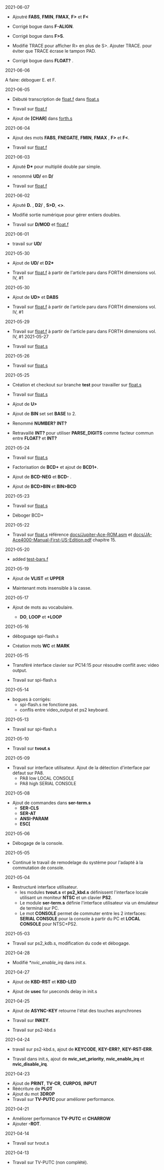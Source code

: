 2021-06-07 

* Ajoutré **FABS**, **FMIN**, **FMAX**, **F&gt;** et **F&lt;**

* Corrigé bogue dans **F-ALIGN**.

* Corrigé bogue dans **F>S**. 

* Modifié TRACE pour afficher R> en plus de S>. Ajouter TRACE. pour éviter que TRACE écrase le tampon PAD. 

* Corrigé bogue dans **FLOAT?** .

2021-06-06

A faire: déboguer E. et F. 

2021-06-05

* Débuté transcription de [float.f](float.f) dans [float.s](float.s)

* Travail sur [float.f](float.f)

* Ajout de **[CHAR]** dans [forth.s](forth.s)

2021-06-04

* Ajout des mots **FABS**, **FNEGATE**, **FMIN**, **FMAX** , **F&gt;** et **F&lt;**. 

* Travail sur [float.f](float.f)

2021-06-03

* Ajouté __D*__  pour multiplié double par simple.

* renommé  **UD/** en **D/** 

* Travail sur [float.f](float.f)

2021-06-02

* Ajouté **D.** , **D2/** , **S>D**, **&lt;&gt;**.

* Modifié sortie numérique pour gérer entiers doubles. 

* Travail sur **D/MOD**  et [float.f](float.f)

2021-06-01 

* travail sur **UD/** 

2021-05-30

* Ajout de **UD/**  et __D2*__  

* Travail sur [float.f](float.f) à partir de l'article paru dans FORTH dimensions vol. IV, #1

2021-05-30

* Ajout de **UD>**  et **DABS**  

* Travail sur [float.f](float.f) à partir de l'article paru dans FORTH dimensions vol. IV, #1

2021-05-29

* Travail sur [float.f](float.f) à partir de l'article paru dans FORTH dimensions vol. IV, #1
2021-05-27

* Travail sur [float.s](float.s)

2021-05-26

* Travail sur [float.s](float.s)

2021-05-25

* Création et checkout sur branche **test** pour travailler sur [float.s](float.s)

* Travail sur [float.s](float.s)

* Ajout de **U>** 

* Ajout de **BIN** set set **BASE** to 2.

* Renommé  **NUMBER?** **INT?** 

* Retravaillé  **INT?**  pour utiliser **PARSE_DIGITS** comme facteur commun entre **FLOAT?** et **INT?** 

2021-05-24

* Travail sur [float.s](float.s)

* Factorisation de **BCD+** et ajout de **BCD1+**. 

* Ajout de **BCD-NEG** et **BCD-** .

* Ajout de **BCD>BIN** et **BIN>BCD** 

2021-05-23

* Travail sur [float.s](float.s)

* Déboger BCD+

2021-05-22

* Travail sur [float.s](float.s) référence [docs/Jupiter-Ace-ROM.asm](docs/Jupiter-Ace-ROM.asm) et 
[docs/JA-Ace4000-Manual-First-US-Edition.pdf](JA-Ace4000-Manual-First-US-Edition.pdf) chapitre 15.

2021-05-20

* added [test-bars.f](test-bars.f)

2021-05-19

* Ajout de **VLIST** et **UPPER** 

* Maintenant mots insensible à la casse. 

2021-05-17 

* Ajout de mots au vocabulaire.

    * **DO**, **LOOP** et **+LOOP** 
    
2021-05-16

* déboguage spi-flash.s

* Création mots **WC** et **MARK** 

2021-05-15

*  Transféré interface clavier sur PC14:15 pour résoudre conflit avec video output.

* Travail sur spi-flash.s

2021-05-14

* bogues à corrigés:
    * spi-flash.s ne fonctione pas. 
    * conflis entre video_output et ps2 keyboard.
    
2021-05-13 

* Travail sur spi-flash.s 

2021-05-10

* Travail sur **tvout.s** 

2021-05-09

* Travail sur interface utilisateur. Ajout de la détection d'interface par défaut sur PA8. 
    * PA8 low  LOCAL CONSOLE 
    * PA8 high SERIAL CONSOLE 

2021-05-08 

*  Ajout de commandes dans **ser-term.s**
    * **SER-CLS**
    * **SER-AT**
    * **ANSI-PARAM**
    * **ESC[**

2021-05-06

* Débogage de la console. 


2021-05-05

* Continué le travail de remodelage du système pour l'adapté à la commutation de console.

2021-05-04

* Restructuré interface utilisateur. 
    * les modules **tvout.s** et **ps2_kbd.s** définissent l'interface locale utilisant un moniteur **NTSC** et un clavier **PS2**.
    * Le module **ser-term.s** définie l'interface utilisateur via un émulateur de terminal sur PC.
    * Le mot **CONSOLE** permet de commuter entre les 2 interfaces: **SERIAL CONSOLE** pour la console à partir du PC  et **LOCAL CONSOLE** pour NTSC+PS2.

2021-05-03

* Travail sur ps2_kdb.s, modification du code et débogage.

2021-04-28

* Modifié **nvic_enable_irq* dans *init.s*.

2021-04-27

* Ajout de **KBD-RST** et **KBD-LED** 

* Ajout de **usec** for µseconds delay in init.s 

2021-04-25

* Ajout de **ASYNC-KEY** retourne l'état des touches asynchrones 

* Travail sur **INKEY**.

* Travail sur ps2-kbd.s 

2021-04-24

* travail sur ps2-kbd.s, ajout de **KEYCODE**, **KEY-ERR?**, **KEY-RST-ERR**.

* Travail dans init.s, ajout de **nvic_set_priority**, **nvic_enable_irq** et **nvic_disable_irq**. 

2021-04-23

* Ajout de **PRINT**, **TV-CR**, **CURPOS**, **INPUT**
* Réécriture de **PLOT** 
* Ajout du mot **3DROP** 
* Travail sur **TV-PUTC** pour améliorer performance. 

2021-04-21

* Améliorer performance **TV-PUTC** et **CHARROW** 
* Ajouter **-ROT**. 

2021-04-14

* Travail sur tvout.s

2021-04-13

* Travail sur TV-PUTC (non complété).